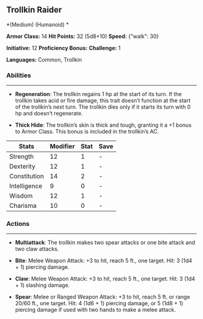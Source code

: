 ## Trollkin Raider
*(Medium) (Humanoid) *

**Armor Class:** 14
**Hit Points:** 32 (5d8+10)
**Speed:** {"walk": 30}

**Initiative:** 12
**Proficiency Bonus:**
**Challenge:** 1

**Languages:** Common, Trollkin

### Abilities
 --- 
- **Regeneration**: The trollkin regains 1 hp at the start of its turn. If the trollkin takes acid or fire damage, this trait doesn’t function at the start of the trollkin’s next turn. The trollkin dies only if it starts its turn with 0 hp and doesn’t regenerate.

- **Thick Hide**: The trollkin’s skin is thick and tough, granting it a +1 bonus to Armor Class. This bonus is included in the trollkin’s AC.



| Stats | Modifier | Stat | Save
| ---- | ---- | ---- | ---- |
| Strength | 12 | 1 | - |
| Dexterity | 12 | 1 | - |
| Constitution | 14 | 2 | - |
| Intelligence | 9 | 0 | - |
| Wisdom | 12 | 1 | - |
| Charisma | 10 | 0 | - |

### Actions
 --- 
- **Multiattack**: The trollkin makes two spear attacks or one bite attack and two claw attacks.

- **Bite**: Melee Weapon Attack: +3 to hit, reach 5 ft., one target. Hit: 3 (1d4 + 1) piercing damage.

- **Claw**: Melee Weapon Attack: +3 to hit, reach 5 ft., one target. Hit: 3 (1d4 + 1) slashing damage.

- **Spear**: Melee or Ranged Weapon Attack: +3 to hit, reach 5 ft. or range 20/60 ft., one target. Hit: 4 (1d6 + 1) piercing damage, or 5 (1d8 + 1) piercing damage if used with two hands to make a melee attack.

